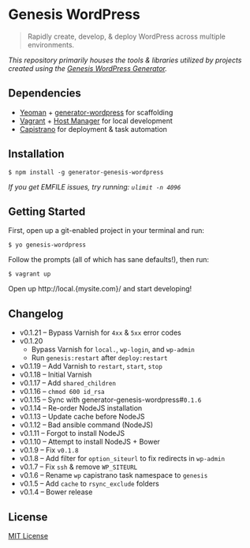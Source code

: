 Genesis WordPress
=================

> Rapidly create, develop, & deploy WordPress across multiple environments.

*This repository primarily houses the tools & libraries utilized by projects
created using the [Genesis WordPress Generator][1].*


## Dependencies

- [Yeoman][2] + [generator-wordpress][1] for scaffolding
- [Vagrant][3] + [Host Manager][4] for local development
- [Capistrano][5] for deployment & task automation


## Installation

    $ npm install -g generator-genesis-wordpress


*If you get EMFILE issues, try running: `ulimit -n 4096`*


## Getting Started

First, open up a git-enabled project in your terminal and run:

    $ yo genesis-wordpress

Follow the prompts (all of which has sane defaults!), then run:

    $ vagrant up

Open up http://local.{mysite.com}/ and start developing!

## Changelog

- v0.1.21 – Bypass Varnish for `4xx` & `5xx` error codes
- v0.1.20
    - Bypass Varnish for `local.`, `wp-login`, and `wp-admin`
    - Run `genesis:restart` after `deploy:restart`
- v0.1.19 – Add Varnish to `restart`, `start`, `stop`
- v0.1.18 – Initial Varnish
- v0.1.17 – Add `shared_children`
- v0.1.16 – `chmod 600 id_rsa`
- v0.1.15 – Sync with generator-genesis-wordpress#`0.1.6`
- v0.1.14 – Re-order NodeJS installation
- v0.1.13 – Update cache before NodeJS
- v0.1.12 – Bad ansible command (NodeJS)
- v0.1.11 – Forgot to install NodeJS
- v0.1.10 – Attempt to install NodeJS + Bower
- v0.1.9 – Fix `v0.1.8`
- v0.1.8 – Add filter for `option_siteurl` to fix redirects in `wp-admin`
- v0.1.7 – Fix `ssh` & remove `WP_SITEURL`
- v0.1.6 – Rename `wp` capistrano task namespace to `genesis`
- v0.1.5 – Add `cache` to `rsync_exclude` folders
- v0.1.4 – Bower release

## License

[MIT License](http://en.wikipedia.org/wiki/MIT_License)


[1]: https://github.com/genesis/generator-wordpress/
[2]: http://yeoman.io/
[3]: http://www.vagrantup.com/
[4]: https://github.com/smdahlen/vagrant-hostmanager
[5]: https://github.com/capistrano/capistrano/wiki/2.x-Getting-Started

